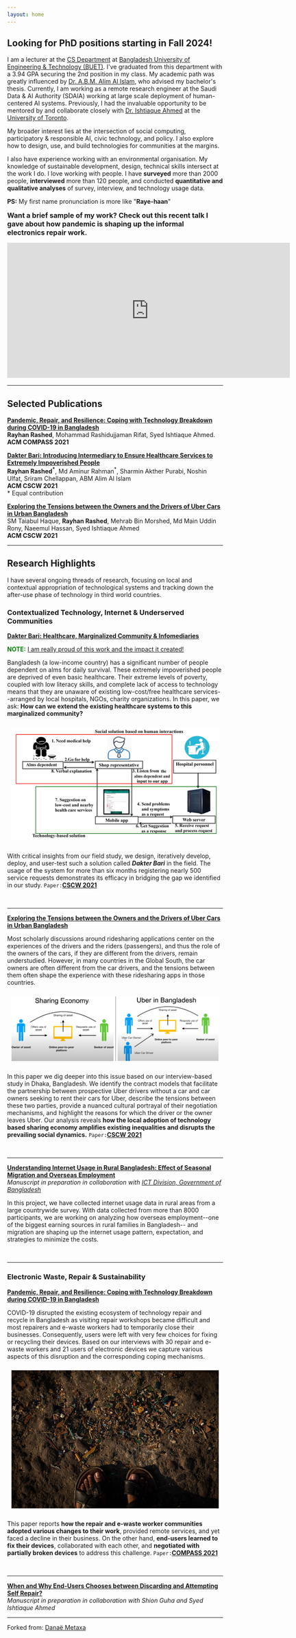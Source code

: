 ```yaml
---
layout: home
---
```


## Looking for PhD positions starting in Fall 2024!


I am a lecturer at the [CS Department][cs] at [Bangladesh University of Engineering & Technology (BUET)][buet]. I've graduated from this department with a 3.94 GPA securing the 2nd position in my class. My academic path was greatly influenced by [Dr. A.B.M. Alim Al Islam][razi], who advised my bachelor's thesis. Currently, I am working as a remote research engineer at the Saudi Data & AI Authority (SDAIA) working at large scale deployment of human-centered AI systems. Previously, I had the invaluable opportunity to be mentored by and collaborate closely with [Dr. Ishtiaque Ahmed][ishtiaque] at the [University of Toronto][toronto].

 

My broader interest lies at the intersection of social computing, participatory & responsible AI, civic technology, and policy. I also explore how to design, use, and build technologies for communities at the margins.

I also have experience working with an environmental organisation. My knowledge of sustainable development, design, technical skills intersect at the work I do. I love working with people. I have **surveyed** more than 2000 people, **interviewed** more than 120 people, and conducted **quantitative and qualitative analyses** of survey, interview, and technology usage data.

**PS:** My first name pronunciation is more like "**Raye-haan**" 

[cs]: https://cse.buet.ac.bd/
[buet]: https://www.buet.ac.bd/
[toronto]: http://cs.toronto.edu/
[ishtiaque]: http://ishtiaque.net
[razi]: https://sites.google.com/site/abmalimalislam/publications
[second]: https://en.wikipedia.org/wiki/Second_hand_(disambiguation)


<!-- Papers -->
[uber]: content/papers/uber.pdf
[dakter_bari]: content/papers/dakter_bari.pdf
[repair_covid]: content/papers/pandemic_repair.pdf
[book]: content/papers/repair_ewaste_book.pdf


<!-- ####  -->
**<span style="font-size:1.15em;">Want a brief sample of my work? Check out this recent talk I gave about how pandemic is shaping up the informal electronics repair work.</span>**

<div class="videodiv">
<iframe class="videofram" width="660" height="315" src="https://www.youtube.com/embed/jNmzYRbu2Rs" title="YouTube video player" frameborder="0" allow="accelerometer; autoplay; clipboard-write; encrypted-media; gyroscope; picture-in-picture" allowfullscreen></iframe>
</div>

---
## Selected Publications
**[Pandemic, Repair, and Resilience: Coping with Technology Breakdown during COVID-19 in Bangladesh][repair_covid]**\
**Rayhan Rashed**, Mohammad Rashidujjaman Rifat, Syed Ishtiaque Ahmed.\
**ACM COMPASS 2021**


**[Dakter Bari: Introducing Intermediary to Ensure Healthcare
Services to Extremely Impoverished People][dakter_bari]**\
**Rayhan Rashed<sup>\*</sup>**, Md Aminur Rahman<sup>\*</sup>, Sharmin Akther Purabi, Noshin Ulfat, Sriram Chellappan, ABM Alim Al Islam \
**ACM CSCW 2021**\
\* Equal contribution


**[Exploring the Tensions between the Owners and the Drivers of Uber Cars in Urban Bangladesh][uber]**\
SM Taiabul Haque, **Rayhan Rashed**, Mehrab Bin Morshed, Md Main Uddin Rony, Naeemul Hassan, Syed Ishtiaque Ahmed
 \
**ACM CSCW 2021**


<!--In addition to academic publications, I've written for a general audience on topics like [political bias in search results in _The Guardian_][guardian], and [social media sites and democracy in _Wired_][wired]. 

[wired]: https://www.wired.co.uk/article/how-to-fix-facebook
[guardian]:https://www.theguardian.com/commentisfree/2018/sep/06/google-search-results-rigged-news-donald-trump

Before my PhD, I graduated with....  -->

---
## Research Highlights 

I have several ongoing threads of research, focusing on local and contextual appropriation of technological systems and tracking down the after-use phase of technology in third world countries.

### Contextualized Technology, Internet & Underserved Communities

**[Dakter Bari: Healthcare, Marginalized Community & Infomediaries][dakter_bari]**


<span style="color:green"> <b>NOTE:</b></span> <u>I am really proud of this work and the impact it created!</u> 

Bangladesh (a low-income country) has a significant number of people dependent on alms for daily survival. These extremely impoverished people are deprived of even basic healthcare. Their extreme levels of poverty, coupled with low literacy skills, and complete lack of access to technology means that they are unaware of existing low-cost/free healthcare services--arranged by local hospitals, NGOs, charity organizations. In this paper, we ask: **How can we extend the existing healthcare systems to this marginalized community?** 

<center style="padding: 10px;">
<img src="media/0001.jpg"
     alt="System Model of Dakter Bari."
     style="max-width: 100%;" />
</center>

With critical insights from our field study, we design, iteratively develop, deploy, and user-test such a solution called ***Dakter Bari*** in the field. The usage of the system for more than six months registering nearly 500 service requests demonstrates its efficacy in bridging the gap we identified in our study. `Paper:`**[CSCW 2021][dakter_bari]**


<p>&nbsp;</p>

---
**[Exploring the Tensions between the Owners and the Drivers of Uber Cars in Urban Bangladesh][uber]**


Most scholarly discussions around ridesharing applications center on the experiences of the drivers and the
riders (passengers), and thus the role of the owners of the cars, if they are different from the drivers, remain understudied. However, in many countries in the Global South, the car owners are often different from the car drivers, and the tensions between them often shape the experience with these ridesharing apps in those countries. 

<center style="padding: 10px;">
<img src="media/collage.jpg"
     alt="How Uber in Bangladesh deviates from traditional sharing economy"
     style="max-width: 100%;" />
</center>


In this paper we dig deeper into this issue based on our interview-based study in Dhaka, Bangladesh. We identify the contract models that facilitate the partnership between prospective Uber drivers without a car
and car owners seeking to rent their cars for Uber, describe the tensions between these two parties, provide a
nuanced cultural portrayal of their negotiation mechanisms, and highlight the reasons for which the driver or the owner leaves Uber. Our analysis reveals **how the local adoption of technology based sharing economy amplifies existing inequalities and disrupts the prevailing social dynamics.** `Paper:`**[CSCW 2021][uber]**

<p>&nbsp;</p>

---
**[Understanding Internet Usage in Rural Bangladesh: Effect of Seasonal Migration and Overseas Employment][cmd]**\
_Manuscript in preparation in collaboration with [ICT Division, Government of Bangladesh][ictd]_

In this project, we have collected internet usage data in rural areas from a large countrywide survey. With data collected from more than 8000 participants, we are working on analyzing how overseas employment--one of the biggest earning sources in rural families in Bangladesh-- and migration are shaping up the internet usage pattern, expectation, and strategies to minimize the costs.  


[ictd]: https://ictd.gov.bd/
[cmd]: www.rayhanrashed.github.io
<p>&nbsp;</p>


---
### Electronic Waste, Repair & Sustainability

**[Pandemic, Repair, and Resilience: Coping with Technology Breakdown during COVID-19 in Bangladesh][repair_covid]**

COVID-19 disrupted the existing ecosystem of technology repair and recycle in Bangladesh as visiting repair workshops became difficult and most repairers and e-waste workers had to temporarily close their businesses. Consequently, users were left with very few choices for fixing or recycling their devices. Based on our interviews with 30 repair and e-waste workers and 21 users of electronic devices we capture various aspects of this disruption and the corresponding coping mechanisms. 

<center style="padding: 10px;">
<img src="media/ewaste1.JPG"
     style="max-width: 100%;" />
</center>


This paper reports **how the repair and e-waste worker communities adopted various changes to their work**, provided remote services, and yet faced a decline in their business. On the other hand, **end-users learned to fix their devices**, collaborated with each other, and **negotiated with partially broken devices** to address this challenge. `Paper:`**[COMPASS 2021][repair_covid]**

 
 <p>&nbsp;</p>

---
**[When and Why End-Users Chooses between Discarding  and Attempting Self Repair?][book]**\
_Manuscript in preparation in collaboration with Shion Guha and Syed Ishtiaque Ahmed_



---

Forked from: [Danaë Metaxa](https://metaxa.net)

